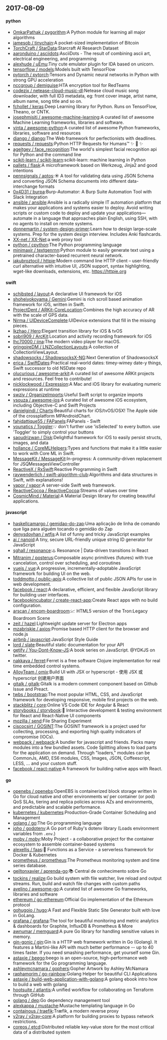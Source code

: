 ## 2017-08-09

#### python
* [OmkarPathak / pygorithm](https://github.com/OmkarPathak/pygorithm):A Python module for learning all major algorithms
* [jamesob / tinychain](https://github.com/jamesob/tinychain):A pocket-sized implementation of Bitcoin
* [TorchCraft / StarData](https://github.com/TorchCraft/StarData):Starcraft AI Research Dataset
* [aaronduino / asciidots](https://github.com/aaronduino/asciidots):AsciiDots - The result of combining ascii art, electrical engineering, and programming
* [alexhude / uEmu](https://github.com/alexhude/uEmu):Tiny cute emulator plugin for IDA based on unicorn.
* [tensorflow / models](https://github.com/tensorflow/models):Models built with TensorFlow
* [pytorch / pytorch](https://github.com/pytorch/pytorch):Tensors and Dynamic neural networks in Python with strong GPU acceleration
* [nccgroup / demiguise](https://github.com/nccgroup/demiguise):HTA encryption tool for RedTeams
* [codezjx / netease-cloud-music-dl](https://github.com/codezjx/netease-cloud-music-dl):Netease cloud music song downloader, with full ID3 metadata, eg: front cover image, artist name, album name, song title and so on.
* [fchollet / keras](https://github.com/fchollet/keras):Deep Learning library for Python. Runs on TensorFlow, Theano, or CNTK.
* [josephmisiti / awesome-machine-learning](https://github.com/josephmisiti/awesome-machine-learning):A curated list of awesome Machine Learning frameworks, libraries and software.
* [vinta / awesome-python](https://github.com/vinta/awesome-python):A curated list of awesome Python frameworks, libraries, software and resources
* [django / django](https://github.com/django/django):The Web framework for perfectionists with deadlines.
* [requests / requests](https://github.com/requests/requests):Python HTTP Requests for Humans™ ✨ 🍰 ✨
* [ageitgey / face_recognition](https://github.com/ageitgey/face_recognition):The world's simplest facial recognition api for Python and the command line
* [scikit-learn / scikit-learn](https://github.com/scikit-learn/scikit-learn):scikit-learn: machine learning in Python
* [pallets / flask](https://github.com/pallets/flask):A microframework based on Werkzeug, Jinja2 and good intentions
* [pennsignals / aptos](https://github.com/pennsignals/aptos):☀️ A tool for validating data using JSON Schema and converting JSON Schema documents into different data-interchange formats
* [0x4D31 / burpa](https://github.com/0x4D31/burpa):Burp-Automator: A Burp Suite Automation Tool with Slack Integration
* [ansible / ansible](https://github.com/ansible/ansible):Ansible is a radically simple IT automation platform that makes your applications and systems easier to deploy. Avoid writing scripts or custom code to deploy and update your applications— automate in a language that approaches plain English, using SSH, with no agents to install on remote systems.
* [donnemartin / system-design-primer](https://github.com/donnemartin/system-design-primer):Learn how to design large-scale systems. Prep for the system design interview. Includes Anki flashcards.
* [XX-net / XX-Net](https://github.com/XX-net/XX-Net):a web proxy tool
* [python / cpython](https://github.com/python/cpython):The Python programming language
* [minimaxir / textgenrnn](https://github.com/minimaxir/textgenrnn):Python module to easily generate text using a pretrained character-based recurrent neural network.
* [jakubroztocil / httpie](https://github.com/jakubroztocil/httpie):Modern command line HTTP client – user-friendly curl alternative with intuitive UI, JSON support, syntax highlighting, wget-like downloads, extensions, etc. https://httpie.org

#### swift
* [schibsted / layout](https://github.com/schibsted/layout):A declarative UI framework for iOS
* [shoheiyokoyama / Gemini](https://github.com/shoheiyokoyama/Gemini):Gemini is rich scroll based animation framework for iOS, written in Swift.
* [ProjectDent / ARKit-CoreLocation](https://github.com/ProjectDent/ARKit-CoreLocation):Combines the high accuracy of AR with the scale of GPS data.
* [Nirma / UIDeviceComplete](https://github.com/Nirma/UIDeviceComplete):UIDevice extensions that fill in the missing pieces.
* [lkzhao / Hero](https://github.com/lkzhao/Hero):Elegant transition library for iOS & tvOS
* [sobri909 / ArcKit](https://github.com/sobri909/ArcKit):Location and activity recording framework for iOS
* [lhc70000 / iina](https://github.com/lhc70000/iina):The modern video player for macOS.
* [gringoireDM / LNZCollectionLayouts](https://github.com/gringoireDM/LNZCollectionLayouts):A collection of CollectionViewLayout.
* [shadowsocks / ShadowsocksX-NG](https://github.com/shadowsocks/ShadowsocksX-NG):Next Generation of ShadowsocksX
* [erica / SwiftDates](https://github.com/erica/SwiftDates):Practical real-world dates: timey-wimey date-y things, Swift successor to old NSDate repo
* [olucurious / awesome-arkit](https://github.com/olucurious/awesome-arkit):A curated list of awesome ARKit projects and resources. Feel free to contribute!
* [nicklockwood / Expression](https://github.com/nicklockwood/Expression):A Mac and iOS library for evaluating numeric expressions at runtime
* [swziy / OrganizeImports](https://github.com/swziy/OrganizeImports):Useful Swift script to organize imports
* [vsouza / awesome-ios](https://github.com/vsouza/awesome-ios):A curated list of awesome iOS ecosystem, including Objective-C and Swift Projects
* [danielgindi / Charts](https://github.com/danielgindi/Charts):Beautiful charts for iOS/tvOS/OSX! The Apple side of the crossplatform MPAndroidChart.
* [fahidattique55 / FAPanels](https://github.com/fahidattique55/FAPanels):FAPanels - Swift
* [younatics / Toggler](https://github.com/younatics/Toggler):💡 don't further use 'isSelected' to every button. use 'Toggler' to simply control your buttons
* [saoudrizwan / Disk](https://github.com/saoudrizwan/Disk):Delightful framework for iOS to easily persist structs, images, and data
* [hollance / CoreMLHelpers](https://github.com/hollance/CoreMLHelpers):Types and functions that make it a little easier to work with Core ML in Swift.
* [MessageKit / MessageKit](https://github.com/MessageKit/MessageKit):In-progress: A community-driven replacement for JSQMessagesViewController
* [ReactiveX / RxSwift](https://github.com/ReactiveX/RxSwift):Reactive Programming in Swift
* [raywenderlich / swift-algorithm-club](https://github.com/raywenderlich/swift-algorithm-club):Algorithms and data structures in Swift, with explanations!
* [vapor / vapor](https://github.com/vapor/vapor):A server-side Swift web framework.
* [ReactiveCocoa / ReactiveCocoa](https://github.com/ReactiveCocoa/ReactiveCocoa):Streams of values over time
* [CosmicMind / Material](https://github.com/CosmicMind/Material):A Material Design library for creating beautiful applications.

#### javascript
* [haskellcamargo / gemidao-do-zap](https://github.com/haskellcamargo/gemidao-do-zap):Uma aplicação de linha de comando que liga para alguém tocando o gemidão do Zap
* [denysdovhan / wtfjs](https://github.com/denysdovhan/wtfjs):A list of funny and tricky JavaScript examples
* [ai / nanoid](https://github.com/ai/nanoid):A tiny, secure URL-friendly unique string ID generator for JavaScript
* [sghall / resonance](https://github.com/sghall/resonance):♨️ Resonance | Data-driven transitions in React
* [Mitranim / posterus](https://github.com/Mitranim/posterus):Composable async primitives (futures) with true cancelation, control over scheduling, and coroutines
* [vuejs / vue](https://github.com/vuejs/vue):A progressive, incrementally-adoptable JavaScript framework for building UI on the web.
* [toddmotto / public-apis](https://github.com/toddmotto/public-apis):A collective list of public JSON APIs for use in web development.
* [facebook / react](https://github.com/facebook/react):A declarative, efficient, and flexible JavaScript library for building user interfaces.
* [facebookincubator / create-react-app](https://github.com/facebookincubator/create-react-app):Create React apps with no build configuration.
* [arscan / encom-boardroom](https://github.com/arscan/encom-boardroom):📈 HTML5 version of the Tron:Legacy Boardroom Scene
* [zeit / hazel](https://github.com/zeit/hazel):Lightweight update server for Electron apps
* [mzabriskie / axios](https://github.com/mzabriskie/axios):Promise based HTTP client for the browser and node.js
* [airbnb / javascript](https://github.com/airbnb/javascript):JavaScript Style Guide
* [lord / slate](https://github.com/lord/slate):Beautiful static documentation for your API
* [getify / You-Dont-Know-JS](https://github.com/getify/You-Dont-Know-JS):A book series on JavaScript. @YDKJS on twitter.
* [nakkaya / ferret](https://github.com/nakkaya/ferret):Ferret is a free software Clojure implementation for real time embedded control systems.
* [AlloyTeam / omix](https://github.com/AlloyTeam/omix):Build UI with JSX or hyperscript - 使用 JSX 或 hyperscript 创建用户界面
* [gitalk / gitalk](https://github.com/gitalk/gitalk):Gitalk is a modern comment component based on Github Issue and Preact.
* [twbs / bootstrap](https://github.com/twbs/bootstrap):The most popular HTML, CSS, and JavaScript framework for developing responsive, mobile first projects on the web.
* [stackblitz / core](https://github.com/stackblitz/core):Online VS Code IDE for Angular & React
* [storybooks / storybook](https://github.com/storybooks/storybook):📓 Interactive development & testing environment for React and React-Native UI components
* [mozilla / send](https://github.com/mozilla/send):File Sharing Experiment
* [ciscocsirt / GOSINT](https://github.com/ciscocsirt/GOSINT):The GOSINT framework is a project used for collecting, processing, and exporting high quality indicators of compromise (IOCs).
* [webpack / webpack](https://github.com/webpack/webpack):A bundler for javascript and friends. Packs many modules into a few bundled assets. Code Splitting allows to load parts for the application on demand. Through "loaders," modules can be CommonJs, AMD, ES6 modules, CSS, Images, JSON, Coffeescript, LESS, ... and your custom stuff.
* [facebook / react-native](https://github.com/facebook/react-native):A framework for building native apps with React.

#### go
* [openebs / openebs](https://github.com/openebs/openebs):OpenEBS is containerized block storage written in Go for cloud native and other environments w/ per container (or pod) QoS SLAs, tiering and replica policies across AZs and environments, and predictable and scalable performance.
* [kubernetes / kubernetes](https://github.com/kubernetes/kubernetes):Production-Grade Container Scheduling and Management
* [golang / go](https://github.com/golang/go):The Go programming language
* [joho / godotenv](https://github.com/joho/godotenv):A Go port of Ruby's dotenv library (Loads environment variables from `.env`.)
* [moby / moby](https://github.com/moby/moby):Moby Project - a collaborative project for the container ecosystem to assemble container-based systems
* [alexellis / faas](https://github.com/alexellis/faas):🐳 Functions as a Service - a serverless framework for Docker & Kubernetes
* [prometheus / prometheus](https://github.com/prometheus/prometheus):The Prometheus monitoring system and time series database.
* [geiltonxavier / aprenda-go](https://github.com/geiltonxavier/aprenda-go):📚 Central de conhecimento sobre Go
* [tockins / realize](https://github.com/tockins/realize):Go build system with file watcher, live reload and output streams. Run, build and watch file changes with custom paths
* [avelino / awesome-go](https://github.com/avelino/awesome-go):A curated list of awesome Go frameworks, libraries and software
* [ethereum / go-ethereum](https://github.com/ethereum/go-ethereum):Official Go implementation of the Ethereum protocol
* [gohugoio / hugo](https://github.com/gohugoio/hugo):A Fast and Flexible Static Site Generator built with love in GoLang.
* [grafana / grafana](https://github.com/grafana/grafana):The tool for beautiful monitoring and metric analytics & dashboards for Graphite, InfluxDB & Prometheus & More
* [awnumar / memguard](https://github.com/awnumar/memguard):A pure Go library for handling sensitive values in memory.
* [gin-gonic / gin](https://github.com/gin-gonic/gin):Gin is a HTTP web framework written in Go (Golang). It features a Martini-like API with much better performance -- up to 40 times faster. If you need smashing performance, get yourself some Gin.
* [astaxie / beego](https://github.com/astaxie/beego):beego is an open-source, high-performance web framework for the Go programming language.
* [ashleymcnamara / gophers](https://github.com/ashleymcnamara/gophers):Gopher Artwork by Ashley McNamara
* [raphamorim / go-rainbow](https://github.com/raphamorim/go-rainbow):Golang Helper for beautiful CLI Applications
* [astaxie / build-web-application-with-golang](https://github.com/astaxie/build-web-application-with-golang):A golang ebook intro how to build a web with golang
* [hootsuite / atlantis](https://github.com/hootsuite/atlantis):A unified workflow for collaborating on Terraform through GitHub
* [golang / dep](https://github.com/golang/dep):Go dependency management tool
* [alexkappa / mustache](https://github.com/alexkappa/mustache):Mustache templating language in Go
* [containous / traefik](https://github.com/containous/traefik):Træfik, a modern reverse proxy
* [v2ray / v2ray-core](https://github.com/v2ray/v2ray-core):A platform for building proxies to bypass network restrictions.
* [coreos / etcd](https://github.com/coreos/etcd):Distributed reliable key-value store for the most critical data of a distributed system
